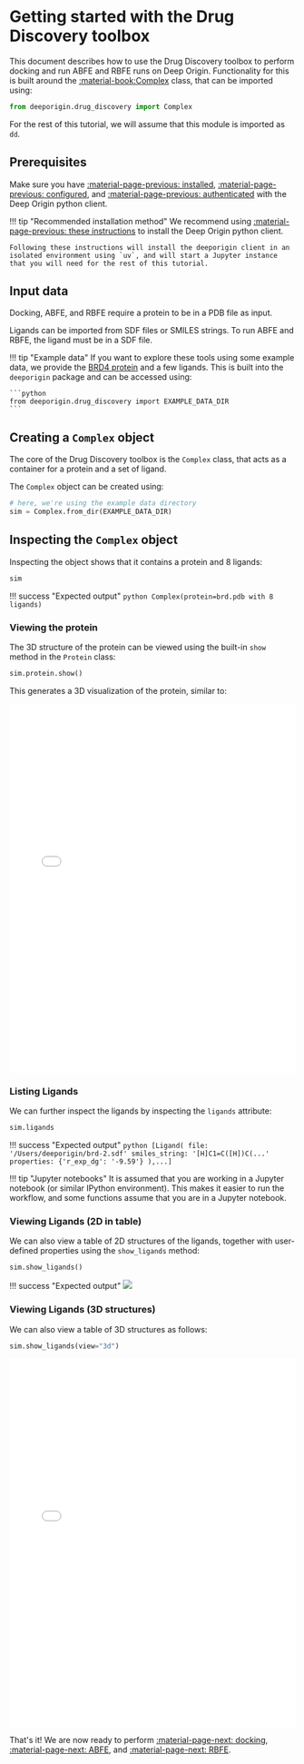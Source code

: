 # Getting started with the Drug Discovery toolbox

This document describes how to use the Drug Discovery toolbox to perform docking and run ABFE and RBFE runs on Deep Origin. Functionality for this is built around the [:material-book:Complex](../ref/complex.md) class, that can be imported using:

```python
from deeporigin.drug_discovery import Complex
```

For the rest of this tutorial, we will assume that this module is imported as `dd`. 

## Prerequisites 

Make sure you have [:material-page-previous: installed](../../install.md), [:material-page-previous: configured](../../configure.md), and [:material-page-previous: authenticated](../../how-to/auth.md) with the Deep Origin python client.

!!! tip "Recommended installation method" 
    We recommend using [:material-page-previous: these instructions](../../install.md#recommended-installation) to install the Deep Origin python client.

    Following these instructions will install the deeporigin client in an isolated environment using `uv`, and will start a Jupyter instance that you will need for the rest of this tutorial.


## Input data

Docking, ABFE, and RBFE require a protein to be in a PDB file as input.

Ligands can be imported from SDF files or SMILES strings. To run ABFE and RBFE, the ligand must be in a SDF file.

!!! tip "Example data"
    If you want to explore these tools using some example data, we provide the [BRD4 protein](https://pubs.acs.org/doi/10.1021/acs.jctc.0c00660) and a few ligands. This is built into the `deeporigin` package and can be accessed using:

    ```python
    from deeporigin.drug_discovery import EXAMPLE_DATA_DIR
    ```

## Creating a `Complex` object

The core of the Drug Discovery toolbox is the `Complex` class, that acts as a container for a protein and a set of ligand.

The `Complex` object can be created using:

```python
# here, we're using the example data directory
sim = Complex.from_dir(EXAMPLE_DATA_DIR)
```

## Inspecting the `Complex` object

Inspecting the object shows that it contains a protein and 8 ligands:

```python
sim
```


!!! success "Expected output"
    ```python
    Complex(protein=brd.pdb with 8 ligands)
    ```

### Viewing the protein

The 3D structure of the protein can be viewed using the built-in `show` method in the `Protein` class:

```python
sim.protein.show()
```

This generates a 3D visualization of the protein, similar to:

<iframe 
    src="../how-to/protein.html" 
    width="100%" 
    height="650" 
    style="border:none;"
    title="Protein visualization"
></iframe>


### Listing Ligands

We can further inspect the ligands by inspecting the `ligands` attribute:

```python
sim.ligands
```

!!! success "Expected output"
    ```python
    [Ligand(
      file: '/Users/deeporigin/brd-2.sdf'
       smiles_string: '[H]C1=C([H])C(...'
       properties: {'r_exp_dg': '-9.59'}
    ),...]
    ```

!!! tip "Jupyter notebooks"
    It is assumed that you are working in a Jupyter notebook (or similar IPython environment). This makes it easier to run the workflow, and some functions assume that you are in a Jupyter notebook.


### Viewing Ligands (2D in table)

We can also view a table of 2D structures of the ligands, together with user-defined properties using the `show_ligands` method:

```python
sim.show_ligands()
```

!!! success "Expected output"
    ![](../../images/tools/ligands.png)


### Viewing Ligands (3D structures)

We can also view a table of 3D structures as follows:

```python
sim.show_ligands(view="3d")
```


<iframe 
    src="../how-to/brd-ligands.html" 
    width="100%" 
    height="650" 
    style="border:none;"
    title="Protein visualization"
></iframe>



That's it! We are now ready to perform [:material-page-next: docking](./docking.md), [:material-page-next: ABFE](./abfe.md), and [:material-page-next: RBFE](./rbfe.md).


